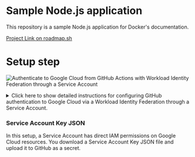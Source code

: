 # Sample Node.js application

This repository is a sample Node.js application for Docker's documentation.

[Project Link on roadmap.sh](https://roadmap.sh/projects/dockerized-service-deployment)



# Setup step
![Authenticate to Google Cloud from GitHub Actions with Workload Identity Federation through a Service Account](https://github.com/google-github-actions/auth/raw/v2/docs/google-github-actions-auth-workload-identity-federation-through-service-account.svg)

<details>
  <summary>Click here to show detailed instructions for configuring GitHub authentication to Google Cloud via a Workload Identity Federation through a Service Account.</summary>

These instructions use the [gcloud][gcloud] command-line tool.

1.  (Optional) Create a Google Cloud Service Account. If you already have a
    Service Account, take note of the email address and skip this step.

    ```sh
    # TODO: replace ${PROJECT_ID} with your value below.

    gcloud iam service-accounts create "my-service-account" \
      --project "${PROJECT_ID}"
    ```

1.  Create a Workload Identity Pool:

    ```sh
    # TODO: replace ${PROJECT_ID} with your value below.

    gcloud iam workload-identity-pools create "github" \
      --project="${PROJECT_ID}" \
      --location="global" \
      --display-name="GitHub Actions Pool"
    ```

1.  Get the full ID of the Workload Identity **Pool**:

    ```sh
    # TODO: replace ${PROJECT_ID} with your value below.

    gcloud iam workload-identity-pools describe "github" \
      --project="${PROJECT_ID}" \
      --location="global" \
      --format="value(name)"
    ```

    This value should be of the format:

    ```text
    projects/123456789/locations/global/workloadIdentityPools/github
    ```

1.  Create a Workload Identity **Provider** in that pool:

    **🛑 CAUTION!** Always add an Attribute Condition to restrict entry into the
    Workload Identity Pool. You can further restrict access in IAM Bindings, but
    always add a basic condition that restricts admission into the pool. A good
    default option is to restrict admission based on your GitHub organization as
    demonstrated below. Please see the [security considerations](https://cloud.google.com/iam/docs/workload-identity-federation#security-considerations) for more details.

    ```sh
    # TODO: replace ${PROJECT_ID} and ${GITHUB_ORG} with your values below.

    gcloud iam workload-identity-pools providers create-oidc "my-repo" \
      --project="${PROJECT_ID}" \
      --location="global" \
      --workload-identity-pool="github" \
      --display-name="My GitHub repo Provider" \
      --attribute-mapping="google.subject=assertion.sub,attribute.actor=assertion.actor,attribute.repository=assertion.repository,attribute.repository_owner=assertion.repository_owner" \
      --attribute-condition="assertion.repository_owner == '${GITHUB_ORG}'" \
      --issuer-uri="https://token.actions.githubusercontent.com"
    ```

    > **❗️ IMPORTANT** You must map any claims in the incoming token to
    > attributes before you can assert on those attributes in a CEL expression
    > or IAM policy!

1.  Allow authentications from the Workload Identity Pool to your Google Cloud
    Service Account.

    ```sh
    # TODO: replace ${PROJECT_ID}, ${WORKLOAD_IDENTITY_POOL_ID}, and ${REPO}
    # with your values below.
    #
    # ${REPO} is the full repo name including the parent GitHub organization,
    # such as "my-org/my-repo".
    #
    # ${WORKLOAD_IDENTITY_POOL_ID} is the full pool id, such as
    # "projects/123456789/locations/global/workloadIdentityPools/github".

    gcloud iam service-accounts add-iam-policy-binding "my-service-account@${PROJECT_ID}.iam.gserviceaccount.com" \
      --project="${PROJECT_ID}" \
      --role="roles/iam.workloadIdentityUser" \
      --member="principalSet://iam.googleapis.com/${WORKLOAD_IDENTITY_POOL_ID}/attribute.repository/${REPO}"
    ```

    Review the [GitHub documentation][github-oidc] for a complete list of
    options and values. This GitHub repository does not seek to enumerate every
    possible combination.

1.  Extract the Workload Identity **Provider** resource name:

    ```sh
    # TODO: replace ${PROJECT_ID} with your value below.

    gcloud iam workload-identity-pools providers describe "my-repo" \
      --project="${PROJECT_ID}" \
      --location="global" \
      --workload-identity-pool="github" \
      --format="value(name)"
    ```

    Use this value as the `workload_identity_provider` value in the GitHub
    Actions YAML:

    ```yaml
    - uses: 'google-github-actions/auth@v2'
      with:
        service_account: '...' # my-service-account@my-project.iam.gserviceaccount.com
        workload_identity_provider: '...' # "projects/123456789/locations/global/workloadIdentityPools/github/providers/my-repo"
    ```

1.  As needed, grant the Google Cloud Service Account permissions to access
    Google Cloud resources. This step varies by use case. The following example
    shows granting access to a secret in Google Secret Manager.

    ```sh
    # TODO: replace ${PROJECT_ID} with your value below.

    gcloud secrets add-iam-policy-binding "my-secret" \
      --project="${PROJECT_ID}" \
      --role="roles/secretmanager.secretAccessor" \
      --member="serviceAccount:my-service-account@${PROJECT_ID}.iam.gserviceaccount.com"
    ```
</details>


<a name="sake" id="sake"></a>
### Service Account Key JSON

In this setup, a Service Account has direct IAM permissions on Google Cloud
resources. You download a Service Account Key JSON file and upload it to GitHub
as a secret.